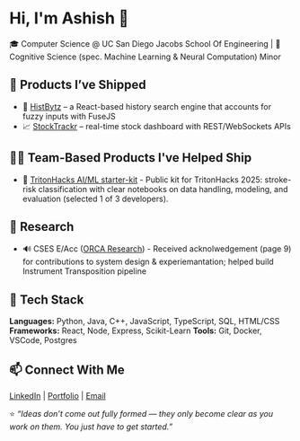 # Hi, I'm Ashish 👋

🎓 Computer Science @ UC San Diego Jacobs School Of Engineering | 🧠 Cognitive Science (spec. Machine Learning & Neural Computation) Minor

## 🚀 Products I’ve Shipped
- 🔭 [HistBytz](https://github.com/AshishBamba05/histbytz-app) – a React-based history search engine that accounts for fuzzy inputs with FuseJS  
- 📈 [StockTrackr](https://github.com/AshishBamba05/stockTrackr) – real-time stock dashboard with REST/WebSockets APIs

## 👨‍💻 Team-Based Products I've Helped Ship
- 🧩 [TritonHacks AI/ML starter-kit](https://github.com/tritonhacks/TritonHacks2025-ML-starter-kit) - Public kit for TritonHacks 2025: stroke-risk classification with clear notebooks on data handling, modeling, and evaluation (selected 1 of 3 developers).

## 📘 Research 
- 🔊 CSES E/Acc ([ORCA Research](https://drive.google.com/file/d/1B4LdDfa3dYvXjpXJPKUk4liswhSwPQd9/view)) - Received acknolwedgement (page 9) for contributions to system design & experiemantation; helped build Instrument Transposition pipeline

## 🧠 Tech Stack
**Languages:** Python, Java, C++, JavaScript, TypeScript, SQL, HTML/CSS  
**Frameworks:** React, Node, Express, Scikit-Learn
**Tools:** Git, Docker, VSCode, Postgres

## 📫 Connect With Me
[LinkedIn](https://linkedin.com/in/ashishbamba) | [Portfolio](https://abamba-portfolio.netlify.app/) | [Email](mailto:ashishvbamba@gmail.com)

⭐️ *“Ideas don’t come out fully formed — they only become clear as you work on them. You just have to get started.”*


<!--
**AshishBamba05/AshishBamba05** is a ✨ _special_ ✨ repository because its `README.md` (this file) appears on your GitHub profile.

Here are some ideas to get you started:

- 🔭 I’m currently working on ...
- 🌱 I’m currently learning ...
- 👯 I’m looking to collaborate on ...
- 🤔 I’m looking for help with ...
- 💬 Ask me about ...
- 📫 How to reach me: ...
- 😄 Pronouns: ...
- ⚡ Fun fact: ...
-->
